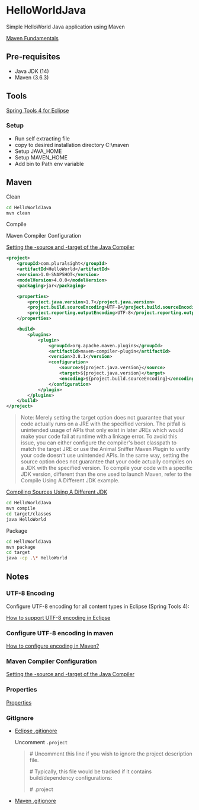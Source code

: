 # HelloWorldJava

Simple HelloWorld Java application using Maven

[Maven Fundamentals](https://app.pluralsight.com/library/courses/maven-fundamentals/)

 ## Pre-requisites
 
 - Java JDK (14)
 - Maven (3.6.3)
 
 ## Tools
 
 [Spring Tools 4 for Eclipse](https://spring.io/tools)
 
 ### Setup
 
 - Run self extracting file
 - copy to desired installation directory C:\maven
 - Setup JAVA_HOME
 - Setup MAVEN_HOME
 - Add bin to Path env variable
 
 ## Maven
 
 Clean
 
 ```sh
 cd HelloWorldJava
 mvn clean
 ```
 
Compile
 
Maven Compiler Configuration
 
[Setting the -source and -target of the Java Compiler](https://maven.apache.org/plugins/maven-compiler-plugin/examples/set-compiler-source-and-target.html)

```xml
<project>
	<groupId>com.pluralsight</groupId>
	<artifactId>HelloWorld</artifactId>
	<version>1.0-SNAPSHOT</version>
	<modelVersion>4.0.0</modelVersion>
	<packaging>jar</packaging>

	<properties>
		<project.java.version>1.7</project.java.version>
		<project.build.sourceEncoding>UTF-8</project.build.sourceEncoding>
		<project.reporting.outputEncoding>UTF-8</project.reporting.outputEncoding>
	</properties>

	<build>
		<plugins>
			<plugin>
				<groupId>org.apache.maven.plugins</groupId>
				<artifactId>maven-compiler-plugin</artifactId>
				<version>3.8.1</version>
				<configuration>
					<source>${project.java.version}</source>
					<target>${project.java.version}</target>
					<encoding>${project.build.sourceEncoding}</encoding>
				</configuration>
			</plugin>
		</plugins>
	</build>
</project>
```

> Note: Merely setting the target option does not guarantee that your code actually runs on a JRE with the specified version. The pitfall is unintended usage of APIs that only exist in later JREs which would make your code fail at runtime with a linkage error. To avoid this issue, you can either configure the compiler's boot classpath to match the target JRE or use the Animal Sniffer Maven Plugin to verify your code doesn't use unintended APIs. In the same way, setting the source option does not guarantee that your code actually compiles on a JDK with the specified version. To compile your code with a specific JDK version, different than the one used to launch Maven, refer to the Compile Using A Different JDK example.

[Compiling Sources Using A Different JDK](https://maven.apache.org/plugins/maven-compiler-plugin/examples/compile-using-different-jdk.html)


 ```sh
 cd HelloWorldJava
 mvn compile
 cd target/classes
 java HelloWorld
 ```
 
Package
 
 ```sh
 cd HelloWorldJava
 mvn package
 cd target
 java -cp .\* HelloWorld
 ``` 
 
## Notes
 
### UTF-8 Encoding
 
Configure UTF-8 encoding for all content types in Eclipse (Spring Tools 4): 

[How to support UTF-8 encoding in Eclipse](https://stackoverflow.com/questions/9180981/how-to-support-utf-8-encoding-in-eclipse)
 
### Configure UTF-8 encoding in maven
 
[How to configure encoding in Maven?](https://stackoverflow.com/questions/3017695/how-to-configure-encoding-in-maven)
 
### Maven Compiler Configuration
 
[Setting the -source and -target of the Java Compiler](https://maven.apache.org/plugins/maven-compiler-plugin/examples/set-compiler-source-and-target.html)
  
### Properties

[Properties](https://maven.apache.org/pom.html#Properties)

### GitIgnore

- [Eclipse .gitignore](https://raw.githubusercontent.com/github/gitignore/master/Global/Eclipse.gitignore)

  Uncomment `.project` 
  
  > #&nbsp;Uncomment this line if you wish to ignore the project description file.
  >
  > #&nbsp;Typically, this file would be tracked if it contains build/dependency configurations:
  >
  > #&nbsp;.project
 
- [Maven .gitignore](https://raw.githubusercontent.com/github/gitignore/master/Maven.gitignore)

 
 
 
 
  